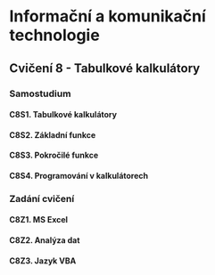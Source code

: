 # Informační a komunikační technologie

## Cvičení 8 - Tabulkové kalkulátory

### Samostudium

#### C8S1. Tabulkové kalkulátory

#### C8S2. Základní funkce

#### C8S3. Pokročilé funkce

#### C8S4. Programování v kalkulátorech

### Zadání cvičení

#### C8Z1. MS Excel

#### C8Z2. Analýza dat

#### C8Z3. Jazyk VBA
